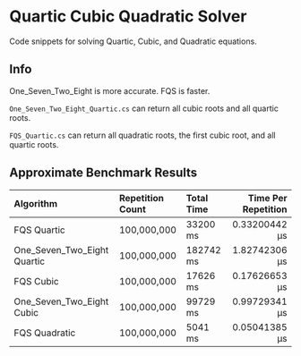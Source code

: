 # Quartic Cubic Quadratic Solver

Code snippets for solving Quartic, Cubic, and Quadratic equations.

## Info

One_Seven_Two_Eight is more accurate. FQS is faster.

`One_Seven_Two_Eight_Quartic.cs` can return all cubic roots and all quartic roots.

`FQS_Quartic.cs` can return all quadratic roots, the first cubic root, and all quartic roots.

## Approximate Benchmark Results

| Algorithm                       | Repetition Count | Total Time | Time Per Repetition | 
| :------------------------------ | :--------------- | :--------- | ------------------: |
| FQS Quartic                     | 100,000,000      | 33200 ms   | 0.33200442 μs       |
| One_Seven_Two_Eight Quartic     | 100,000,000      | 182742 ms  | 1.82742306 μs       |
| FQS Cubic                       | 100,000,000      | 17626 ms   | 0.17626653 μs       |
| One_Seven_Two_Eight Cubic       | 100,000,000      | 99729 ms   | 0.99729341 μs       |
| FQS Quadratic                   | 100,000,000      | 5041 ms    | 0.05041385 μs       |
